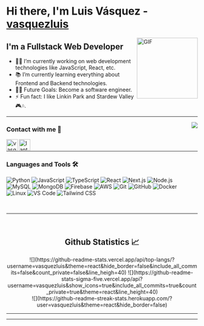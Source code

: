# Hi there, I'm Luis Vásquez - [vasquezluis][website]

<img align="right" alt="GIF" height="160px" src="https://media.giphy.com/media/du3J3cXyzhj75IOgvA/giphy.gif" />

## I'm a Fullstack Web Developer

- 👨‍💻 I’m currently working on web development technologies like JavaScript, React, etc.
- 📚 I’m currently learning everything about Frontend and Backend technologies.
- 💪🏼 Future Goals: Become a software engineer.
- ⚡ Fun fact: I like Linkin Park and Stardew Valley 🎮🎶.

---

<img align="right" src="http://estruyf-github.azurewebsites.net/api/VisitorHit?user=Bgstatic&repo=vasquezluis&countColorcountColor&countColor=%237B1E7B"/>

### Contact with me 📝

[<img align="left" alt="vasquezluis.netlify.app" height="30px" src="https://www.flaticon.com/svg/static/icons/svg/2996/2996826.svg" />][website]
[<img align="left" alt="lantvas | LinkedIn" height="30px" src="https://www.flaticon.com/svg/static/icons/svg/725/725337.svg"/>][linkedin]

<br />

---

### Languages and Tools 🛠

![Python](http://img.shields.io/badge/-Python-3776AB?style=flat-square&logo=python&logoColor=ffffff)
![JavaScript](https://img.shields.io/badge/-JavaScript-%23F7DF1C?style=flat-square&logo=javascript&logoColor=000000&labelColor=%23F7DF1C&color=%23FFCE5A)
![TypeScript](https://img.shields.io/badge/-TypeScript-3178C6?style=flat-square&logo=typescript&logoColor=ffffff)
![React](https://img.shields.io/badge/-React-61DAFB?style=flat-square&logo=react&logoColor=ffffff)
![Next.js](https://img.shields.io/badge/-Next.js-000000?style=flat-square&logo=nextdotjs&logoColor=ffffff)
![Node.js](https://img.shields.io/badge/-Node.js-339933?style=flat-square&logo=node.js&logoColor=ffffff)
![MySQL](https://img.shields.io/badge/-MySQL-4479A1?style=flat-square&logo=mysql&logoColor=ffffff)
![MongoDB](https://img.shields.io/badge/-MongoDB-47A248?style=flat-square&logo=mongodb&logoColor=ffffff)
![Firebase](https://img.shields.io/badge/-Firebase-FFCA28?style=flat-square&logo=firebase&logoColor=ffffff)
![AWS](https://img.shields.io/badge/-AWS-232F3E?style=flat-square&logo=amazon-aws&logoColor=ffffff)
![Git](https://img.shields.io/badge/-Git-%23F05032?style=flat-square&logo=git&logoColor=ffffff)
![GitHub](https://img.shields.io/badge/-GitHub-181717?style=flat-square&logo=github)
![Docker](https://img.shields.io/badge/-Docker-2496ED?style=flat-square&logo=docker&logoColor=ffffff)
![Linux](https://img.shields.io/badge/-Linux-FCC624?style=flat-square&logo=linux&logoColor=000000)
![VS Code](http://img.shields.io/badge/-VS%20Code-007ACC?style=flat-square&logo=visual-studio-code&logoColor=ffffff)
![Tailwind CSS](https://img.shields.io/badge/-Tailwind%20CSS-06B6D4?style=flat-square&logo=tailwindcss&logoColor=ffffff)

<br/>

---

<br/>

  <h2 align="center"> Github Statistics 📈 </h2>
  
  <div align="center"> 
  ![](https://github-readme-stats.vercel.app/api/top-langs/?username=vasquezluis&theme=react&hide_border=false&include_all_commits=false&count_private=false&line_heigh=40)
  ![](https://github-readme-stats-sigma-five.vercel.app/api?username=vasquezluis&show_icons=true&include_all_commits=true&count_private=true&theme=react&line_height=40)<br/>
  ![](https://github-readme-streak-stats.herokuapp.com/?user=vasquezluis&theme=react&hide_border=false)
  </div

<br/>

---

[website]: https://vasquezluis.netlify.app/
[linkedin]: https://www.linkedin.com/in/lantvas/

---

<!-- Credit: [Bgstatic](https://github.com/Bgstatic) -->
